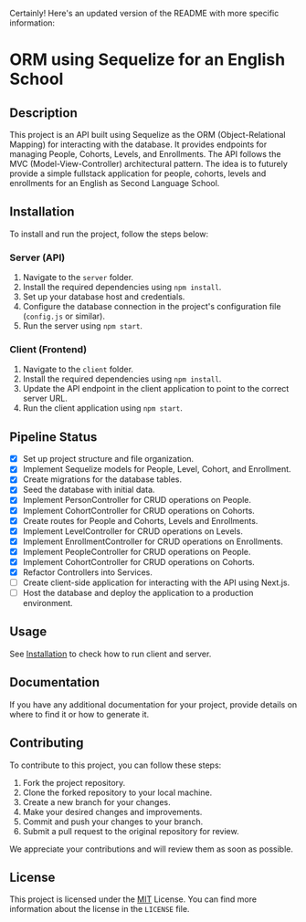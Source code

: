 Certainly! Here's an updated version of the README with more specific information:

# ORM using Sequelize for an English School

## Description

This project is an API built using Sequelize as the ORM (Object-Relational Mapping) for interacting with the database. It provides endpoints for managing People, Cohorts, Levels, and Enrollments. The API follows the MVC (Model-View-Controller) architectural pattern. The idea is to futurely provide a simple fullstack application for people, cohorts, levels and enrollments for an English as Second Language School.

## Installation

To install and run the project, follow the steps below:

### Server (API)

1. Navigate to the `server` folder.
2. Install the required dependencies using `npm install`.
3. Set up your database host and credentials.
4. Configure the database connection in the project's configuration file (`config.js` or similar).
5. Run the server using `npm start`.

### Client (Frontend)

1. Navigate to the `client` folder.
2. Install the required dependencies using `npm install`.
3. Update the API endpoint in the client application to point to the correct server URL.
4. Run the client application using `npm start`.

## Pipeline Status



- [x] Set up project structure and file organization.
- [x] Implement Sequelize models for People, Level, Cohort, and Enrollment.
- [x] Create migrations for the database tables.
- [x] Seed the database with initial data.
- [x] Implement PersonController for CRUD operations on People.
- [x] Implement CohortController for CRUD operations on Cohorts.
- [x] Create routes for People and Cohorts, Levels and Enrollments.
- [x] Implement LevelController for CRUD operations on Levels.
- [x] Implement EnrollmentController for CRUD operations on Enrollments.
- [x] Implement PeopleController for CRUD operations on People.
- [x] Implement CohortController for CRUD operations on Cohorts.
- [x] Refactor Controllers into Services.
- [ ] Create client-side application for interacting with the API using Next.js.
- [ ] Host the database and deploy the application to a production environment.

## Usage

See [Installation](#installation) to check how to run client and server.

## Documentation

If you have any additional documentation for your project, provide details on where to find it or how to generate it.

## Contributing

To contribute to this project, you can follow these steps:

1. Fork the project repository.
2. Clone the forked repository to your local machine.
3. Create a new branch for your changes.
4. Make your desired changes and improvements.
5. Commit and push your changes to your branch.
6. Submit a pull request to the original repository for review.

We appreciate your contributions and will review them as soon as possible.

## License

This project is licensed under the [MIT](LICENSE) License. You can find more information about the license in the `LICENSE` file.
